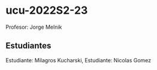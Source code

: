 # ucu-2022S2-23
Profesor: Jorge Melnik  
## Estudiantes  
Estudiante: Milagros Kucharski,
Estudiante: Nicolas Gomez